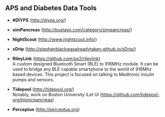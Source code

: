 ## APS and Diabetes Data Tools

* **\#DIYPS** (http://diyps.org/)

* **simPancreas** (http://bustavo.com/category/simpancreas/)

* **NightScout** (http://www.nightscout.info/)

* **xDrip** (http://stephenblackwasalreadytaken.github.io/xDrip/)

* **RileyLink** (https://github.com/ps2/rileylink)<br>
A custom designed Bluetooth Smart (BLE) to 916MHz module. It can be used to bridge any BLE capable smartphone to the world of 916Mhz based devices. This project is focused on talking to Medtronic insulin pumps and sensors.

* **Tidepool** (http://tidepool.org/)<br>
Notably, work on Boston University iLet UI (https://github.com/tidepool-org/bionicpancreas)

* **Perceptus** (http://perceptus.org)
